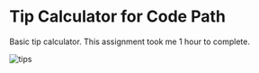 # Tip Calculator for Code Path

Basic tip calculator. This assignment took me 1 hour to complete.

![tips](http://imgur.com/Y0pniNA.gif)
